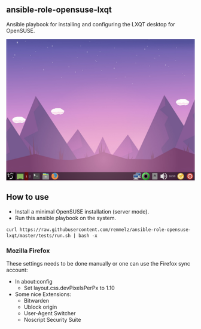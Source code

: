 ## ansible-role-opensuse-lxqt

Ansible playbook for installing and configuring the LXQT desktop for OpenSUSE.

![Desktop](/screenshots/LXQT-Desktop.png)

## How to use

* Install a minimal OpenSUSE installation (server mode).
* Run this ansible playbook on the system.

```
curl https://raw.githubusercontent.com/remmelz/ansible-role-opensuse-lxqt/master/tests/run.sh | bash -x
```

### Mozilla Firefox
These settings needs to be done manually or one can use the Firefox sync account:
* In about:config
  * Set layout.css.devPixelsPerPx to 1.10
* Some nice Extensions:
  * Bitwarden
  * Ublock origin
  * User-Agent Switcher
  * Noscript Security Suite
